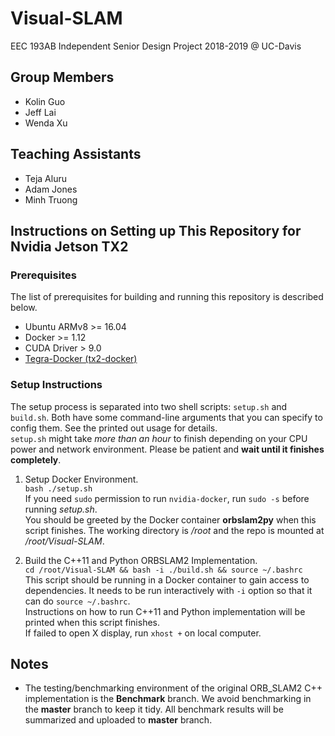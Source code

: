 # Visual-SLAM
EEC 193AB Independent Senior Design Project 2018-2019 @ UC-Davis

## Group Members 
  * Kolin Guo
  * Jeff Lai
  * Wenda Xu
  
## Teaching Assistants
  * Teja Aluru
  * Adam Jones
  * Minh Truong
  
## Instructions on Setting up This Repository for Nvidia Jetson TX2
### Prerequisites
The list of prerequisites for building and running this repository is described below. 
* Ubuntu ARMv8 >= 16.04
* Docker >= 1.12
* CUDA Driver > 9.0
* [Tegra-Docker (tx2-docker)](https://github.com/Technica-Corporation/Tegra-Docker)

### Setup Instructions
The setup process is separated into two shell scripts: `setup.sh` and `build.sh`. Both have some command-line arguments that you can specify to config them. See the printed out usage for details.   
`setup.sh` might take *more than an hour* to finish depending on your CPU power and network environment. Please be patient and **wait until it finishes completely**. 
1. Setup Docker Environment.  
`bash ./setup.sh`  
If you need `sudo` permission to run `nvidia-docker`, run `sudo -s` before running *setup.sh*.  
You should be greeted by the Docker container **orbslam2py** when this script finishes. The working directory is */root* and the repo is mounted at */root/Visual-SLAM*.  

2. Build the C++11 and Python ORBSLAM2 Implementation.  
`cd /root/Visual-SLAM && bash -i ./build.sh && source ~/.bashrc`  
This script should be running in a Docker container to gain access to dependencies. It needs to be run interactively with `-i` option so that it can do `source ~/.bashrc`.  
Instructions on how to run C++11 and Python implementation will be printed when this script finishes.  
If failed to open X display, run `xhost +` on local computer. 


## Notes
  * The testing/benchmarking environment of the original ORB_SLAM2 C++ implementation is the **Benchmark** branch. We avoid benchmarking in the **master** branch to keep it tidy. All benchmark results will be summarized and uploaded to **master** branch. 
